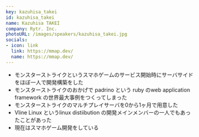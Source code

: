 ```yaml
---
key: kazuhisa_takei
id: kazuhisa_takei
name: Kazuhisa TAKEI
company: Rytr. Inc.
photoURL: /images/speakers/kazuhisa_takei.jpg
socials:
- icon: link
  link: https://mmap.dev/
  name: https://mmap.dev/
---
```

- モンスターストライクというスマホゲームのサービス開始時にサーバサイドをほぼ一人で開発構築をした
- モンスターストライクのおかげで padrino という ruby のweb application framework の世界最大事例をつくってしまった
- モンスターストライクのマルチプレイサーバを0から1ヶ月で用意した
- Vline Linux というlinux distiibution の開発メインメンバーの一人でもあったことがあった
- 現在はスマホゲーム開発をしている
